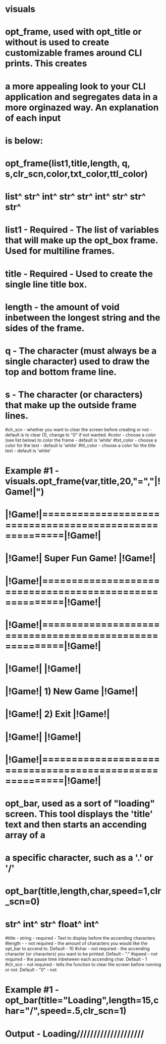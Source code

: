 # visuals

# opt_frame, used with opt_title or without is used to create customizable frames around CLI prints.  This creates
# a more appealing look to your CLI application and segregates data in a more orginazed way. An explanation of each input
# is below:

# opt_frame(list1,title,length,  q,   s,clr_scn,color,txt_color,ttl_color)
#           list^  str^  int^ str^ str^   int^  str^    str^     str^

# list1    -  Required - The list of variables that will make up the opt_box frame.  Used for multiline frames.
# title    - Required - Used to create the single line title box.
# length   - the amount of void inbetween the longest string and the sides of the frame.
# q        - The character (must always be a single character) used to draw the top and bottom frame line.
# s        - The character (or characters) that make up the outside frame lines.
#clr_scn   - whether you want to clear the screen before creating or not - default is to clear (1), change to "0" if not wanted.
#color     - choose a color (see list below) to color the frame - default is 'white'
#txt_color - choose a color for the text - default is 'white'
#ttl_color - choose a color for the title text - default is 'white'

# Example #1 - visuals.opt_frame(var,title,20,"=","|!Game!|")

#  |!Game!|========================================================|!Game!|
#  |!Game!|                    Super Fun Game!                     |!Game!|
#  |!Game!|========================================================|!Game!|
#  |!Game!|========================================================|!Game!|
#  |!Game!|                                                        |!Game!|
#  |!Game!|                      1) New Game                       |!Game!|
#  |!Game!|                        2) Exit                         |!Game!|
#  |!Game!|                                                        |!Game!|
#  |!Game!|========================================================|!Game!|


# opt_bar, used as a sort of "loading" screen.  This tool displays the 'title' text and then starts an accending array of a
# a specific character, such as a '.' or '/'

# opt_bar(title,length,char,speed=1,clr_scn=0)
#	     str^  int^   str^  float^     int^

#title  - string - required - Text to display before the accending characters
#length - - not required - the amount of characters you would like the opt_bar to accend to.  Default - 10
#char   - not required - the accending character (or characters) you want to be printed.  Default - "."
#speed  - not required - the pause time inbetween each accending char. Default - 1
#clr_scn - not required - tells the function to clear the screen before running or not.  Default - "0" - not

# Example #1 - opt_bar(title="Loading",length=15,char="/",speed=.5,clr_scn=1)

# Output - Loading////////////////////
